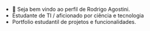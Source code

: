 - 👋 Seja bem vindo ao perfil de Rodrigo Agostini.
- Estudante de TI / aficionado por ciência e tecnologia
- Portfolio estudantil de projetos e funcionalidades.

